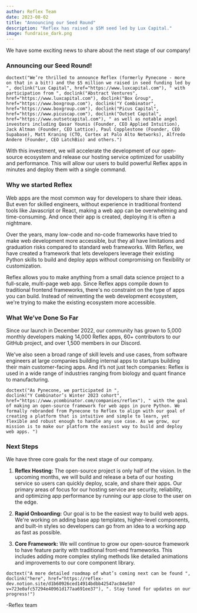 ```yaml
---
author: Reflex Team
date: 2023-08-02
title: "Announcing our Seed Round"
description: "Reflex has raised a $5M seed led by Lux Capital."
image: fundraise_dark.png
---
```


We have some exciting news to share about the next stage of our company!

### Announcing our Seed Round!

```reflex
doctext("We’re thrilled to announce Reflex (formerly Pynecone - more on that in a bit!) and the $5 million we raised in seed funding led by ", doclink("Lux Capital", href="https://www.luxcapital.com"), " with participation from ", doclink("Abstract Ventures", href="https://www.luxcapital.com"), doclink("Box Group", href="https://www.boxgroup.com"), doclink("Y Combinator", href="https://www.boxgroup.com"), doclink("Picus Capital", href="https://www.picuscap.com"), doclink("Outset Capital", href="https://www.outsetcapital.com"), " as well as notable angel investors including Qasar Younis (Founder, CEO Applied Intuition), Jack Altman (Founder, CEO Lattice), Paul Copplestone (Founder, CEO Supabase), Matt Kraning (CTO, Cortex at Palo Alto Networks), Alfredo Andere (Founder, CEO LatchBio) and others.")
```

With this investment, we will accelerate the development of our open-source ecosystem and release our hosting service optimized for usability and performance. This will allow our users to build powerful Reflex apps in minutes and deploy them with a single command.


### Why we started Reflex

Web apps are the most common way for developers to share their ideas. But even for skilled engineers, without experience in traditional frontend tools like Javascript or React, making a web app can be overwhelming and time-consuming. And once their app is created, deploying it is often a nightmare.

Over the years, many low-code and no-code frameworks have tried to make web development more accessible, but they all have limitations and graduation risks compared to standard web frameworks. With Reflex, we have created a framework that lets developers leverage their existing Python skills to build and deploy apps without compromising on flexibility or customization.

Reflex allows you to make anything from a small data science project to a full-scale, multi-page web app. Since Reflex apps compile down to traditional frontend frameworks, there's no constraint on the type of apps you can build. Instead of reinventing the web development ecosystem, we're trying to make the existing ecosystem more accessible.


### What We’ve Done So Far

Since our launch in December 2022, our community has grown to 5,000 monthly developers making 14,000 Reflex apps, 60+ contributors to our GitHub project, and over 1,500 members in our Discord. 

We've also seen a broad range of skill levels and use cases, from software engineers at large companies building internal apps to startups building their main customer-facing apps. And it’s not just tech companies: Reflex is used in a wide range of industries ranging from biology and quant finance to manufacturing.

```reflex
doctext("As Pynecone, we participated in ",
doclink("Y Combinator’s Winter 2023 cohort", href="https://www.ycombinator.com/companies/reflex"), " with the goal of making an open-source framework for web apps in pure Python. We formally rebranded from Pynecone to Reflex to align with our goal of creating a platform that is intuitive and simple to learn, yet flexible and robust enough to handle any use case. As we grow, our mission is to make our platform the easiest way to build and deploy web apps. ")
```


### Next Steps

We have three core goals for the next stage of our company.

1. **Reflex Hosting:** The open-source project is only half of the vision. In the upcoming months, we will build and release a beta of our hosting service so users can quickly deploy, scale, and share their apps. Our primary areas of focus for our hosting service are security, reliability, and optimizing app performance by running our app close to the user on the edge.

2. **Rapid Onboarding:** Our goal is to be the easiest way to build web apps. We're working on adding base app templates, higher-level components, and built-in styles so developers can go from an idea to a working app as fast as possible.

3. **Core Framework:** We will continue to grow our open-source framework to have feature parity with traditional front-end frameworks. This includes adding more complex styling methods like detailed animations and improvements to our core component library.  

```reflex
doctext("A more detailed roadmap of what’s coming next can be found ", doclink("here", href="https://reflex-dev.notion.site/d1b60926ced14914bdbb42547ac84e50?v=723e0afc57294e40961d177aa691ee37"), ". Stay tuned for updates on our progress!")
```

-Reflex team 
